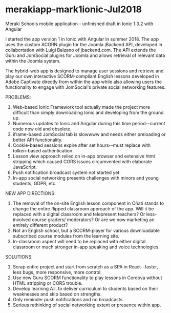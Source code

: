 # merakiapp-mark1ionic-Jul2018
 Meraki Schools mobile application - unfinished draft in Ionic 1.3.2 with Angular
 
I started the app version 1 in Ionic with Angular in summer 2018. The app uses the custom ACORN plugin for the Joomla jBackend API, developed in collabortation with Luigi Balzano of jbackend.com. The API extends the Guru and JomSocial plugins for Joomla and allows retrieval of relevant data within the Joomla system.

The hybrid-web app is designed to manage user sessions and retrieve and play our own interactive SCORM-compliant English lessons developed in Adobe Captivate directly from within the app while also allowing users the functionality to engage with JomSocial's private social networking features.

PROBLEMS:
1. Web-based Ionic Framework tool actually made the project more difficult than simply downloading Ionic and developing from the ground up.
2. Numerous updates to Ionic and Angular during this time period--current code now old and obsolete.
3. iframe-based JomSocial tab is slowwww and needs either preloading or better API functionality.
4. Cookie-based sessions expire after set hours--must replace with tolken-based authentication.
5. Lesson view approach relied on in-app browser and extensive html stripping which caused CORS issues circumvented with elaborate JavaScript.
6. Push notification broadcast system not started yet.
7. In-app social networking presents challenges with minors and young students, GDPR, etc.

NEW APP DIRECTIONS:
1. The removal of the on-site English lesson component in Oñati stands to change the entire flipped classroom approach of the app. Will it be replaced with a digital classroom and telepresent teachers? Or less-involved course graders/ moderators? Or are we now marketing an entirely different product?
2. Not an English school, but a SCORM-player for various downloadable subscribed course modules from the learning site.
3. In-classroom aspect will need to be replaced with either digital classroom or much stronger in-app speaking and voice technologies.

SOLUTIONS:
1. Scrap entire project and start from scratch as a SPA in React--faster, less bugs, more responsive, more control.
2. Use new Guru SCORM functionality to play lessons in Cordova without HTML stripping or CORS trouble.
3. Develop learning A.I. to deliver curriculum to students based on their weaknesses and skip based on strengths.
4. Only reminder push notifications and no broadcasts.
5. Serious rethinking of social networking extent or presence within app.
